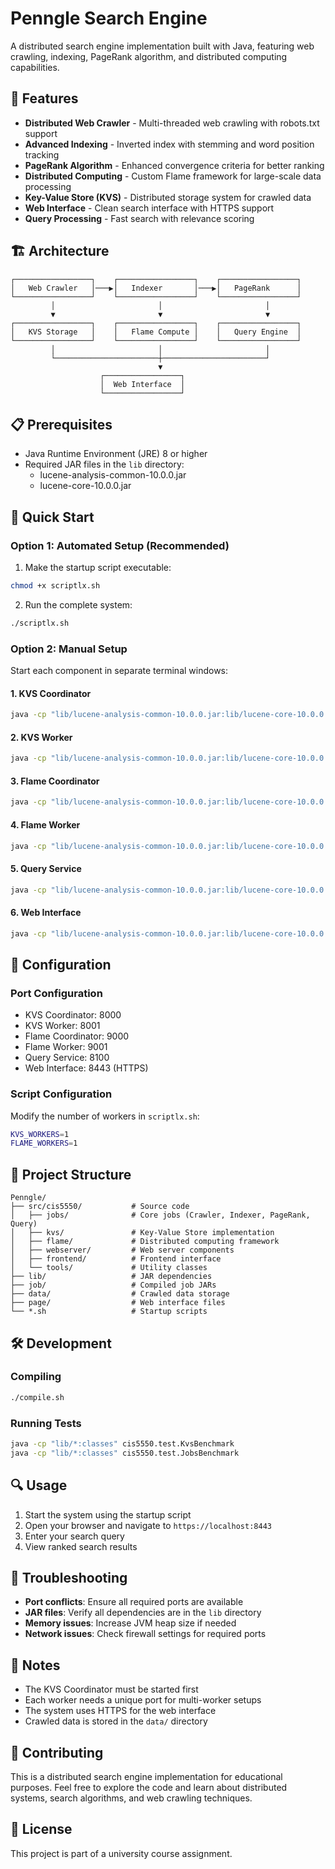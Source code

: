 # Penngle Search Engine

A distributed search engine implementation built with Java, featuring web crawling, indexing, PageRank algorithm, and distributed computing capabilities.

## 🚀 Features

- **Distributed Web Crawler** - Multi-threaded web crawling with robots.txt support
- **Advanced Indexing** - Inverted index with stemming and word position tracking
- **PageRank Algorithm** - Enhanced convergence criteria for better ranking
- **Distributed Computing** - Custom Flame framework for large-scale data processing
- **Key-Value Store (KVS)** - Distributed storage system for crawled data
- **Web Interface** - Clean search interface with HTTPS support
- **Query Processing** - Fast search with relevance scoring

## 🏗️ Architecture

```
┌─────────────────┐    ┌─────────────────┐    ┌─────────────────┐
│   Web Crawler   │───▶│   Indexer       │───▶│   PageRank      │
└─────────────────┘    └─────────────────┘    └─────────────────┘
         │                       │                       │
         ▼                       ▼                       ▼
┌─────────────────┐    ┌─────────────────┐    ┌─────────────────┐
│   KVS Storage   │    │   Flame Compute │    │   Query Engine  │
└─────────────────┘    └─────────────────┘    └─────────────────┘
         │                       │                       │
         └───────────────────────┼───────────────────────┘
                                 ▼
                    ┌─────────────────┐
                    │  Web Interface  │
                    └─────────────────┘
```

## 📋 Prerequisites

- Java Runtime Environment (JRE) 8 or higher
- Required JAR files in the `lib` directory:
  - lucene-analysis-common-10.0.0.jar
  - lucene-core-10.0.0.jar

## 🚀 Quick Start

### Option 1: Automated Setup (Recommended)

1. Make the startup script executable:
```bash
chmod +x scriptlx.sh
```

2. Run the complete system:
```bash
./scriptlx.sh
```

### Option 2: Manual Setup

Start each component in separate terminal windows:

#### 1. KVS Coordinator
```bash
java -cp "lib/lucene-analysis-common-10.0.0.jar:lib/lucene-core-10.0.0.jar:classes" cis5550.kvs.Coordinator 8000
```

#### 2. KVS Worker
```bash
java -cp "lib/lucene-analysis-common-10.0.0.jar:lib/lucene-core-10.0.0.jar:classes" cis5550.kvs.Worker 8001 worker1 localhost:8000
```

#### 3. Flame Coordinator
```bash
java -cp "lib/lucene-analysis-common-10.0.0.jar:lib/lucene-core-10.0.0.jar:classes" cis5550.flame.Coordinator 9000 localhost:8000
```

#### 4. Flame Worker
```bash
java -cp "lib/lucene-analysis-common-10.0.0.jar:lib/lucene-core-10.0.0.jar:classes" cis5550.flame.Worker 9001 localhost:9000
```

#### 5. Query Service
```bash
java -cp "lib/lucene-analysis-common-10.0.0.jar:lib/lucene-core-10.0.0.jar:classes" cis5550.jobs.Query 8100 localhost:8000
```

#### 6. Web Interface
```bash
java -cp "lib/lucene-analysis-common-10.0.0.jar:lib/lucene-core-10.0.0.jar:classes" cis5550.frontend.Frontend 8443 localhost:8100
```

## 🔧 Configuration

### Port Configuration
- KVS Coordinator: 8000
- KVS Worker: 8001
- Flame Coordinator: 9000
- Flame Worker: 9001
- Query Service: 8100
- Web Interface: 8443 (HTTPS)

### Script Configuration
Modify the number of workers in `scriptlx.sh`:
```bash
KVS_WORKERS=1
FLAME_WORKERS=1
```

## 📁 Project Structure

```
Penngle/
├── src/cis5550/           # Source code
│   ├── jobs/              # Core jobs (Crawler, Indexer, PageRank, Query)
│   ├── kvs/               # Key-Value Store implementation
│   ├── flame/             # Distributed computing framework
│   ├── webserver/         # Web server components
│   ├── frontend/          # Frontend interface
│   └── tools/             # Utility classes
├── lib/                   # JAR dependencies
├── job/                   # Compiled job JARs
├── data/                  # Crawled data storage
├── page/                  # Web interface files
└── *.sh                   # Startup scripts
```

## 🛠️ Development

### Compiling
```bash
./compile.sh
```

### Running Tests
```bash
java -cp "lib/*:classes" cis5550.test.KvsBenchmark
java -cp "lib/*:classes" cis5550.test.JobsBenchmark
```

## 🔍 Usage

1. Start the system using the startup script
2. Open your browser and navigate to `https://localhost:8443`
3. Enter your search query
4. View ranked search results

## 🐛 Troubleshooting

- **Port conflicts**: Ensure all required ports are available
- **JAR files**: Verify all dependencies are in the `lib` directory
- **Memory issues**: Increase JVM heap size if needed
- **Network issues**: Check firewall settings for required ports

## 📝 Notes

- The KVS Coordinator must be started first
- Each worker needs a unique port for multi-worker setups
- The system uses HTTPS for the web interface
- Crawled data is stored in the `data/` directory

## 🤝 Contributing

This is a distributed search engine implementation for educational purposes. Feel free to explore the code and learn about distributed systems, search algorithms, and web crawling techniques.

## 📄 License

This project is part of a university course assignment.
